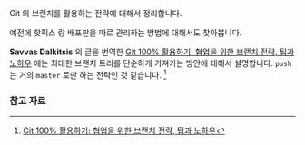Git 의 브랜치를 활용하는 전략에 대해서 정리합니다.

예전에 핫픽스 랑 배포판을 따로 관리하는 방법에 대해서도 찾아봅니다.

**Savvas Dalkitsis** 의 글을 번역한 [Git 100% 활용하기: 협업을 위한 브랜치 전략, 팁과 노하우](https://realm.io/kr/news/360andev-savvas-dalkitsis-using-git-like-a-pro/) 에는 최대한 브랜치 트리를 단순하게 가져가는 방안에 대해서 설명합니다. `push` 는 거의 `master` 로만 하는 전략인 것 같습니다. [^realm-savvas]

### 참고 자료

[^realm-savvas]: [Git 100% 활용하기: 협업을 위한 브랜치 전략, 팁과 노하우](https://realm.io/kr/news/360andev-savvas-dalkitsis-using-git-like-a-pro/)